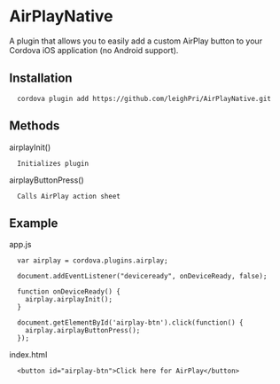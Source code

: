 # AirPlayNative

A plugin that allows you to easily add a custom AirPlay button to your Cordova iOS application (no Android support).

## Installation

      cordova plugin add https://github.com/leighPri/AirPlayNative.git
      
## Methods

airplayInit()

      Initializes plugin
      
airplayButtonPress()

      Calls AirPlay action sheet
    
## Example

app.js

      var airplay = cordova.plugins.airplay;
      
      document.addEventListener("deviceready", onDeviceReady, false);

      function onDeviceReady() {
        airplay.airplayInit();
      }
      
      document.getElementById('airplay-btn').click(function() {
        airplay.airplayButtonPress();
      });
     
index.html
      
      <button id="airplay-btn">Click here for AirPlay</button>
